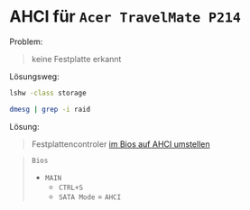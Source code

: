 # AHCI für `Acer TravelMate P214`

Problem:
> keine Festplatte erkannt

Lösungsweg:
```sh
lshw -class storage

dmesg | grep -i raid
```

Lösung:
> Festplattencontroler [im Bios auf AHCI umstellen](https://community.acer.com/en/kb/articles/13993-how-to-change-sata-mode-to-ahci)

> `Bios`
> * `MAIN`
>   * `CTRL+S`
>   * `SATA Mode` = `AHCI`
